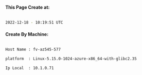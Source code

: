 
   
#### This Page Create at:

```bash

2022-12-18 - 10:19:51 UTC

```

#### Create By Machine:

```bash

Host Name : fv-az545-577

platform  : Linux-5.15.0-1024-azure-x86_64-with-glibc2.35

Ip Local  : 10.1.0.71

```

